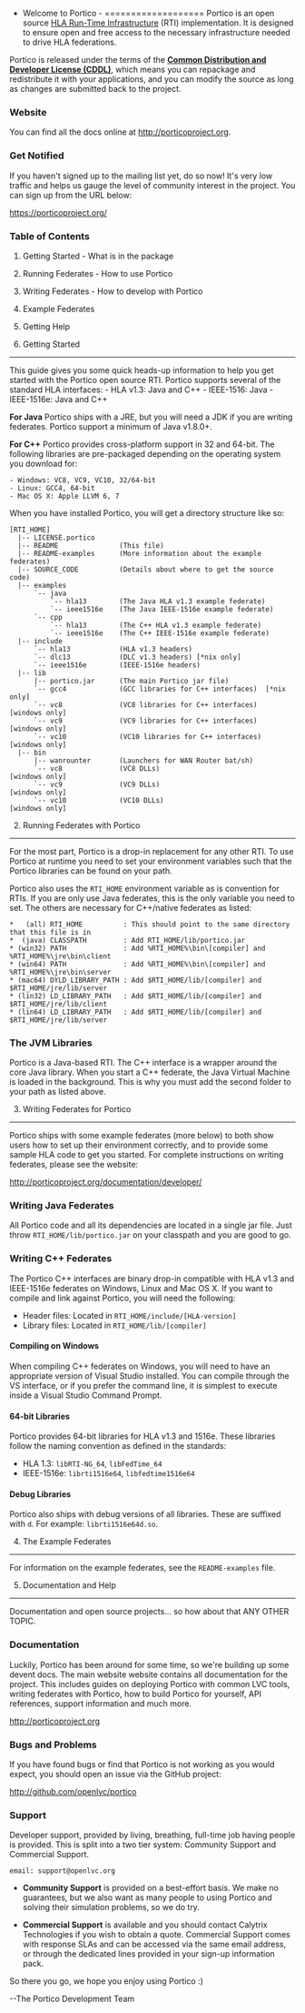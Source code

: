 - Welcome to Portico -
===================
Portico is an open source [HLA Run-Time Infrastructure](https://en.wikipedia.org/wiki/High-level_architecture)
(RTI) implementation. It is designed to ensure open and free access to the necessary infrastructure
needed to drive HLA federations.

Portico is released under the terms of the
**[Common Distribution and Developer License (CDDL)](https://opensource.org/licenses/CDDL-1.0)**,
which means you can repackage and redistribute it with your applications, and you can modify
the source as long as changes are submitted back to the project.

### Website
You can find all the docs online at <http://porticoproject.org>.

### Get Notified
If you haven't signed up to the mailing list yet, do so now! It's very low traffic and helps us
gauge the level of community interest in the project. You can sign up from the URL below:

<https://porticoproject.org/>

### Table of Contents
  1. Getting Started - What is in the package
  2. Running Federates - How to use Portico
  3. Writing Federates - How to develop with Portico
  4. Example Federates
  5. Getting Help


1. Getting Started
-------------------
  This guide gives you some quick heads-up information to help you get started with
  the Portico open source RTI. Portico supports several of the standard HLA interfaces:
    - HLA v1.3:   Java and C++
    - IEEE-1516:  Java
    - IEEE-1516e: Java and C++

  **For Java**
  Portico ships with a JRE, but you will need a JDK if you are writing federates.
  Portico support a minimum of Java v1.8.0+.

  **For C++**
  Portico provides cross-platform support in 32 and 64-bit. The following libraries are
  pre-packaged depending on the operating system you download for:

    - Windows: VC8, VC9, VC10, 32/64-bit
    - Linux: GCC4, 64-bit
    - Mac OS X: Apple LLVM 6, 7

  When you have installed Portico, you will get a directory structure like so:

  ```
  [RTI_HOME]
    |-- LICENSE.portico
    |-- README               (This file)
    |-- README-examples      (More information about the example federates)
    |-- SOURCE_CODE          (Details about where to get the source code)
    |-- examples
        `-- java
            `-- hla13        (The Java HLA v1.3 example federate)
            `-- ieee1516e    (The Java IEEE-1516e example federate)
        `-- cpp
            `-- hla13        (The C++ HLA v1.3 example federate)
            `-- ieee1516e    (The C++ IEEE-1516e example federate)
    |-- include
        `-- hla13            (HLA v1.3 headers)
        `-- dlc13            (DLC v1.3 headers) [*nix only]
        `-- ieee1516e        (IEEE-1516e headers)
    |-- lib
        |-- portico.jar      (The main Portico jar file)
        `-- gcc4             (GCC libraries for C++ interfaces)  [*nix only]
        `-- vc8              (VC8 libraries for C++ interfaces)  [windows only]
        `-- vc9              (VC9 libraries for C++ interfaces)  [windows only]
        `-- vc10             (VC10 libraries for C++ interfaces) [windows only]
    |-- bin
        |-- wanrounter       (Launchers for WAN Router bat/sh)
        `-- vc8              (VC8 DLLs)                          [windows only]
        `-- vc9              (VC9 DLLs)                          [windows only]
        `-- vc10             (VC10 DLLs)                         [windows only]
  ```

2. Running Federates with Portico
----------------------------------
  For the most part, Portico is a drop-in replacement for any other RTI. To use Portico at
  runtime you need to set your environment variables such that the Portico libraries can be
  found on your path.

  Portico also uses the `RTI_HOME` environment variable as is convention for RTIs. If you are
  only use Java federates, this is the only variable you need to set. The others are necessary
  for C++/native federates as listed:

  ```
  *   (all) RTI_HOME          : This should point to the same directory that this file is in
  *  (java) CLASSPATH         : Add RTI_HOME/lib/portico.jar
  * (win32) PATH              : Add %RTI_HOME%\bin\[compiler] and %RTI_HOME%\jre\bin\client
  * (win64) PATH              : Add %RTI_HOME%\bin\[compiler] and %RTI_HOME%\jre\bin\server
  * (mac64) DYLD_LIBRARY_PATH : Add $RTI_HOME/lib/[compiler] and $RTI_HOME/jre/lib/server
  * (lin32) LD_LIBRARY_PATH   : Add $RTI_HOME/lib/[compiler] and $RTI_HOME/jre/lib/client
  * (lin64) LD_LIBRARY_PATH   : Add $RTI_HOME/lib/[compiler] and $RTI_HOME/jre/lib/server
  ```

### The JVM Libraries
  Portico is a Java-based RTI. The C++ interface is a wrapper around the core Java library.
  When you start a C++ federate, the Java Virtual Machine is loaded in the background.
  This is why you must add the second folder to your path as listed above.


3. Writing Federates for Portico
---------------------------------
  Portico ships with some example federates (more below) to both show users how to set up
  their environment correctly, and to provide some sample HLA code to get you started.
  For complete instructions on writing federates, please see the website:

  <http://porticoproject.org/documentation/developer/>


### Writing Java Federates
  All Portico code and all its dependencies are located in a single jar file. Just throw
  `RTI_HOME/lib/portico.jar` on your classpath and you are good to go.

### Writing C++ Federates
  The Portico C++ interfaces are binary drop-in compatible with HLA v1.3 and IEEE-1516e
  federates on Windows, Linux and Mac OS X. If you want to compile and link against Portico,
  you will need the following:

  - Header files: Located in `RTI_HOME/include/[HLA-version]`
  - Library files: Located in `RTI_HOME/lib/[compiler]`

#### Compiling on Windows
  When compiling C++ federates on Windows, you will need to have an appropriate version of
  Visual Studio installed. You can compile through the VS interface, or if you prefer the
  command line, it is simplest to execute inside a Visual Studio Command Prompt.

#### 64-bit Libraries
  Portico provides 64-bit libraries for HLA v1.3 and 1516e. These libraries follow the
  naming convention as defined in the standards:

  - HLA 1.3: `libRTI-NG_64`, `libFedTime_64`
  - IEEE-1516e: `librti1516e64`, `libfedtime1516e64`

#### Debug Libraries
  Portico also ships with debug versions of all libraries. These are suffixed with `d`.
  For example: `librti1516e64d.so`.


4. The Example Federates
-------------------------
  For information on the example federates, see the `README-examples` file.


5. Documentation and Help
-------------------------
  Documentation and open source projects... so how about that ANY OTHER TOPIC.

### Documentation
  Luckily, Portico has been around for some time, so we're building up some devent docs.
  The main website website contains all documentation for the project. This includes
  guides on deploying Portico with common LVC tools, writing federates with Portico,
  how to build Portico for yourself, API references, support information and much more.

  <http://porticoproject.org>

### Bugs and Problems
  If you have found bugs or find that Portico is not working as you would expect, you
  should open an issue via the GitHub project:

  <http://github.com/openlvc/portico>

### Support
  Developer support, provided by living, breathing, full-time job having people is provided.
  This is split into a two tier system: Community Support and Commercial Support.

  `email: support@openlvc.org`

  - **Community Support** is provided on a best-effort basis. We make no guarantees, but we also
  want as many people to using Portico and solving their simulation problems, so we do try.

  - **Commercial Support** is available and you should contact Calytrix Technologies if you wish
  to obtain a quote. Commercial Support comes with response SLAs and can be accessed via the
  same email address, or through the dedicated lines provided in your sign-up information pack.


So there you go, we hope you enjoy using Portico :)

--The Portico Development Team
